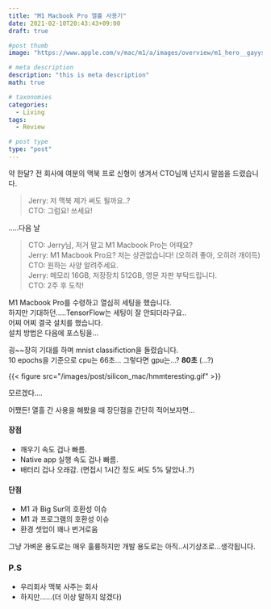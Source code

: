 ```yaml
---
title: "M1 Macbook Pro 열흘 사용기"
date: 2021-02-10T20:43:43+09:00
draft: true

#post thumb
image: "https://www.apple.com/v/mac/m1/a/images/overview/m1_hero__gayysked51ym_large.jpg"

# meta description
description: "this is meta description"
math: true

# taxonomies
categories:
  - Living
tags:
  - Review

# post type
type: "post"
---
```


약 한달? 전 회사에 여분의 맥북 프로 신형이 생겨서 CTO님께 넌지시 말씀을 드렸습니다. 
> Jerry: 저 맥북 제가 써도 될까요..?  
> CTO: 그럼요! 쓰세요!  

.....다음 날

> CTO: Jerry님, 저거 말고 M1 Macbook Pro는 어때요?  
> Jerry: M1 Macbook Pro요? 저는 상관없습니다! (오히려 좋아, 오히려 개이득)  
> CTO: 원하는 사양 알려주세요.  
> Jerry: 메모리 16GB, 저장장치 512GB, 영문 자판 부탁드립니다.  
> CTO: 2주 후 도착!

M1 Macbook Pro를 수령하고 열심히 세팅을 했습니다.  
하지만 기대하던.....TensorFlow는 세팅이 잘 안되더라구요..  
어찌 어찌 결국 설치를 했습니다.   
설치 방법은 다음에 포스팅을...  

굉~~장히 기대를 하며 mnist classifiction을 돌렸습니다.  
10 epochs을 기준으로 cpu는 66초...  그렇다면 gpu는...?
**80초** (...?)


{{< figure src="/images/post/silicon_mac/hmmteresting.gif" >}}

모르겠다....

어쨌든! 열흘 간 사용을 해봤을 때 장단점을 간단히 적어보자면...

#### 장점
- 깨우기 속도 겁나 빠름.
- Native app 실행 속도 겁나 빠름.
- 배터리 겁나 오래감. (면접시 1시간 정도 써도 5% 달았나..?)

#### 단점
- M1 과 Big Sur의 호환성 이슈
- M1 과 프로그램의 호환성 이슈
- 환경 셋업이 꽤나 번거로움

그냥 가벼운 용도로는 매우 훌륭하지만 개발 용도로는 아직..시기상조로...생각됩니다.

### P.S
- 우리회사 맥북 사주는 회사
- 하지만......(더 이상 말하지 않겠다)